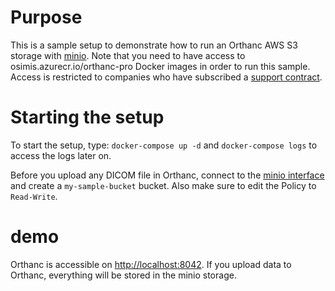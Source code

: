 # Purpose

This is a sample setup to demonstrate how to run an Orthanc AWS S3 storage with [minio](https://min.io/).
Note that you need to have access to osimis.azurecr.io/orthanc-pro Docker images in order to run this sample.
Access is restricted to companies who have subscribed a [support contract](https://www.osimis.io/en/services.html).


# Starting the setup

To start the setup, type: `docker-compose up -d` and `docker-compose logs` to access the logs later on.

Before you upload any DICOM file in Orthanc, connect to the [minio interface](http://localhost:9000) and create
a `my-sample-bucket` bucket.  Also make sure to edit the Policy to `Read-Write`.

# demo

Orthanc is accessible on [http://localhost:8042](http://localhost:8042).  If you upload data to Orthanc,
everything will be stored in the minio storage.
